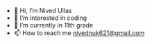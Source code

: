 - 👋 Hi, I’m Nived Ullas 
- 👀 I’m interested in coding 
- 🌱 I’m currently in 11th grade 
- 📫 How to reach me nivednuk621@gmail.com

<!---
nivedullas2004/nivedullas2004 is a ✨ special ✨ repository because its `README.md` (this file) appears on your GitHub profile.
You can click the Preview link to take a look at your changes.
--->
